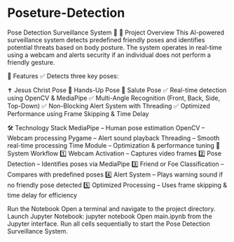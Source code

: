 # Poseture-Detection
Pose Detection Surveillance System 🚀
📌 Project Overview
This AI-powered surveillance system detects predefined friendly poses and identifies potential threats based on body posture. The system operates in real-time using a webcam and alerts security if an individual does not perform a friendly gesture.

🎯 Features
✅ Detects three key poses:

✝️ Jesus Christ Pose
🙌 Hands-Up Pose
🫡 Salute Pose
✅ Real-time detection using OpenCV & MediaPipe
✅ Multi-Angle Recognition (Front, Back, Side, Top-Down)
✅ Non-Blocking Alert System with Threading
✅ Optimized Performance using Frame Skipping & Time Delay

🛠️ Technology Stack
MediaPipe – Human pose estimation
OpenCV – Webcam processing
Pygame – Alert sound playback
Threading – Smooth real-time processing
Time Module – Optimization & performance tuning
📌 System Workflow
1️⃣ Webcam Activation – Captures video frames
2️⃣ Pose Detection – Identifies poses via MediaPipe
3️⃣ Friend or Foe Classification – Compares with predefined poses
4️⃣ Alert System – Plays warning sound if no friendly pose detected
5️⃣ Optimized Processing – Uses frame skipping & time delay for efficiency


Run the Notebook
Open a terminal and navigate to the project directory.
Launch Jupyter Notebook:
jupyter notebook
Open main.ipynb from the Jupyter interface.
Run all cells sequentially to start the Pose Detection Surveillance System.
